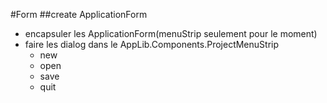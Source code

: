 
#Form
##create ApplicationForm
* encapsuler les ApplicationForm(menuStrip seulement pour le moment)
* faire les dialog dans le AppLib.Components.ProjectMenuStrip
   * new
   * open
   * save
   * quit    
    
